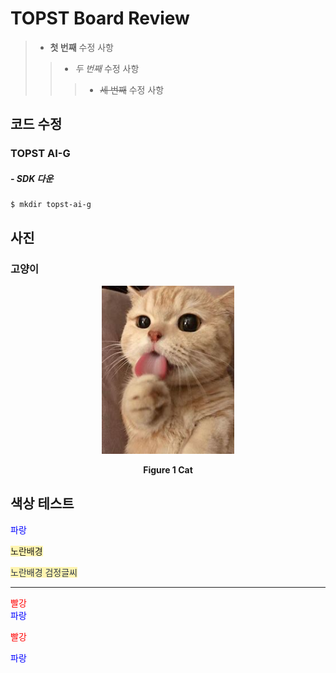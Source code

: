 TOPST Board Review
===   
   
> * **첫 번째** 수정 사항
>  > + *두 번째* 수정 사항
>  >  > - ~~세 번째~~ 수정 사항   

   
코드 수정
---

### TOPST AI-G
##### - SDK 다운

```
$ mkdir topst-ai-g
```


사진
---

### 고양이

<p align="center"><img src="https://github.com/topst-development/Documentation/blob/topst_dev/test/cat.jpg?raw=true"
style="width:2.21806in;height:2.80208in"</p>


<p align="center"><strong>Figure 1 Cat</strong></p>   

    
색상 테스트
-------

<span style="color:#0000FF">파랑</span>   

<span style="background-color:#fff5b1">노란배경</span>   

<span style="color:#2D3748; background-color:#fff5b1">노란배경 검정글씨</span>

----
<font color="red">빨강</font></br>
<font color="blue">파랑</font></br>

<p style="color:red">빨강</p>
<p style="color:blue">파랑</p>


